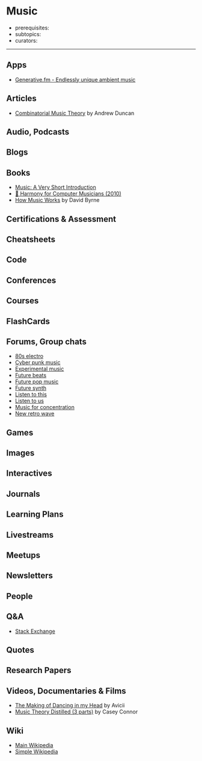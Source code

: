 # Music

- prerequisites:
- subtopics:
- curators:

------

## Apps

- [Generative.fm - Endlessly unique ambient music](https://generative.fm/)

## Articles

- [Combinatorial Music Theory](http://andrewduncan.net/cmt/) by Andrew Duncan

## Audio, Podcasts

## Blogs

## Books

- [Music: A Very Short Introduction](http://www.veryshortintroductions.com/abstract/10.1093/actrade/9780192853820.001.0001/actrade-9780192853820?rskey=sBHDD5&result=409)
- [📕 Harmony for Computer Musicians (2010)](https://www.goodreads.com/book/show/8441567-harmony-for-computer-musicians)
- [How Music Works](https://www.goodreads.com/book/show/13235689-how-music-works) by David Byrne

## Certifications & Assessment

## Cheatsheets

## Code

## Conferences

## Courses

## FlashCards

## Forums, Group chats

- [80s electro](https://www.reddit.com/r/80sElectro/)
- [Cyber punk music](https://www.reddit.com/r/Cyberpunk_Music/)
- [Experimental music](https://www.reddit.com/r/experimentalmusic/)
- [Future beats](https://www.reddit.com/r/futurebeats/)
- [Future pop music](https://www.reddit.com/r/futurepopmusic/)
- [Future synth](https://www.reddit.com/r/futuresynth/)
- [Listen to this](https://www.reddit.com/r/listentothis/)
- [Listen to us](https://www.reddit.com/r/listentous/)
- [Music for concentration](https://www.reddit.com/r/MusicForConcentration/)
- [New retro wave](https://www.reddit.com/r/newretrowave/)

## Games

## Images

## Interactives

## Journals

## Learning Plans

## Livestreams

## Meetups

## Newsletters

## People

## Q&A

- [Stack Exchange](http://music.stackexchange.com)

## Quotes

## Research Papers

## Videos, Documentaries & Films

- [The Making of Dancing in my Head](https://www.youtube.com/watch?v=-dIcuU58Oy8) by Avicii
- [Music Theory Distilled (3 parts)](https://www.youtube.com/watch?v=mdEcLQ_RQPY) by Casey Connor

## Wiki

- [Main Wikipedia](https://en.wikipedia.org/wiki/Music)
- [Simple Wikipedia](https://simple.wikipedia.org/wiki/Music)